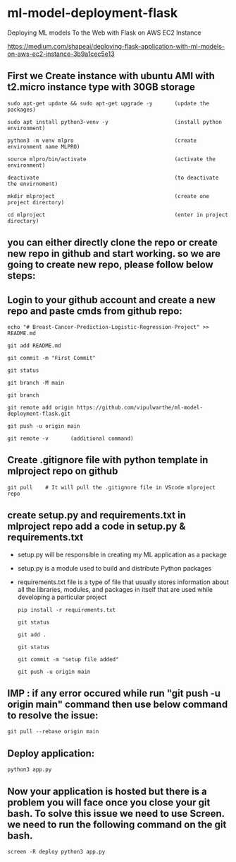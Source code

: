 # ml-model-deployment-flask

Deploying ML models To the Web with Flask on AWS EC2 Instance

https://medium.com/shapeai/deploying-flask-application-with-ml-models-on-aws-ec2-instance-3b9a1cec5e13


## First we Create instance with ubuntu AMI with t2.micro instance type with 30GB storage 


    sudo apt-get update && sudo apt-get upgrade -y       (update the packages)   

    sudo apt install python3-venv -y                     (install python environment)

    python3 -m venv mlpro                                (create environment name MLPRO)  

    source mlpro/bin/activate                            (activate the environment)

    deactivate                                           (to deactivate the envirnoment)

    mkdir mlproject                                      (create one project directory)

    cd mlproject                                         (enter in project directory)

## you can either directly clone the repo or create new repo in github and start working. so we are going to create new repo, please follow below steps:

## Login to your github account and create a new repo and paste cmds from github repo:

    echo "# Breast-Cancer-Prediction-Logistic-Regression-Project" >> README.md
   
    git add README.md
   
    git commit -m "First Commit"
   
    git status
   
    git branch -M main
   
    git branch
   
    git remote add origin https://github.com/vipulwarthe/ml-model-deployment-flask.git
   
    git push -u origin main

    git remote -v       (additional command)

## Create .gitignore file with python template in mlproject repo on github

    git pull    # It will pull the .gitignore file in VScode mlproject repo

## create setup.py and requirements.txt in mlproject repo add a code in setup.py & requirements.txt

* setup.py will be responsible in creating my ML application as a package
* setup.py is a module used to build and distribute Python packages
* requirements.txt file is a type of file that usually stores information about all the libraries, modules, and packages in itself that are used while developing a particular project

      pip install -r requirements.txt 
   
      git status
   
      git add .
   
      git status
   
      git commit -m "setup file added"
   
      git push -u origin main
  
## IMP :  if any error occured while run "git push -u origin main" command then use below command to resolve the issue:

    git pull --rebase origin main

## Deploy application:

    python3 app.py

## Now your application is hosted but there is a problem you will face once you close your git bash. To solve this issue we need to use Screen. we need to run the following command on the git bash.

    screen -R deploy python3 app.py

    
